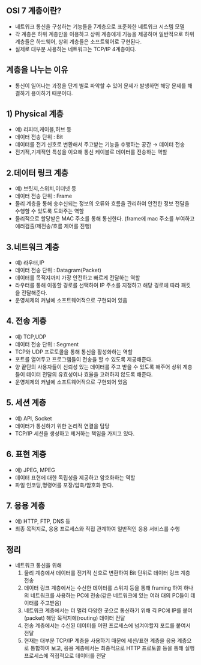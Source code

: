 ## OSI 7 계층이란?
 - 네트워크 통신을 구성하는 기능들을 7계층으로 표준화한 네트워크 시스템 모델
 - 각 계층은 하위 계층만을 이용하고 상위 계층에게 기능을 제공하며 일반적으로 하위 계층들은 하드웨어, 상위 계층들은 소프트웨어로 구현된다.
 - 실제로 대부분 사용하는 네트워크는 TCP/IP 4계층이다. 

## 계층을 나누는 이유
- 통신이 일어나는 과정을 단계 별로 파악할 수 있어 문제가 발생하면 해당 문제를 해결하기 용이하기 때문이다.

## 1) Physical 계층
- 예) 리피터,케이블,허브 등
- 데이터 전송 단위 : Bit
- 데이터를 전기 신호로 변환해서 주고받는 기능을 수행하는 공간 → 데이터 전송
- 전기적,기계적인 특성을 이요해 통신 케이블로 데이터를 전송하는 역할

## 2.데이터 링크 계층
- 예) 브릿지,스위치,이더넷 등
- 데이터 전송 단위 : Frame
- 물리 계층을 통해 송수신되는 정보의 오류와 흐름을 관리하여 안전한 정보 전달을 수행할 수 있도록 도와주는 역할
- 물리적으로 할당받은 MAC 주소를 통해 통신한다. (frame에 mac 주소를 부여하고 에러검출/제전송/흐름 제어를 진행)

##  3.네트워크 계층
- 예) 라우터,IP
- 데이터 전송 단위 : Datagram(Packet)
- 데이터를 목적지까지 가장 안전하고 빠르게 전달하는 역할
- 라우터를 통해 이동할 경로를 선택하여 IP 주소를 지정하고 해당 경로에 따라 패킷을 전달해준다.
- 운영체제의 커널에 소프트웨어적으로 구현되어 있음

##  4. 전송 계층
- 예) TCP,UDP
- 데이터 전송 단위 : Segment
- TCP와 UDP 프로토콜을 통해 통신을 활성화하는 역할
- 포트를 열어두고 프로그램들이 전송을 할 수 있도록 제공해준다.
- 양 끝단의 사용자들이 신뢰성 있는 데이터를 주고 받을 수 있도록 해주어 상위 계층들이 데이터 전달의 유효성이나 효율을 고려하지 않도록 해준다.
- 운영체제의 커널에 소프트웨어적으로 구현되어 있음

##  5. 세션 계층
- 예) API, Socket
- 데이터가 통신하기 위한 논리적 연결을 담당
- TCP/IP 세션을 생성하고 제거하는 책임을 가지고 있다.

##  6. 표현 계층
- 예) JPEG, MPEG
- 데이터 표현에 대한 독립성을 제공하고 암호화하는 역할
- 파일 인코딩,명령어를 포장/압축/암호화 한다.

##  7. 응용 계층
- 예) HTTP, FTP, DNS 등
- 최종 목적지로, 응용 프로세스와 직접 관계하여 일반적인 응용 서비스를 수행

 ## 정리
 - 네트워크 통신을 위해
   1. 물리 계층에서 데이터를 전기적 신호로 변환하여 Bit 단위로 데이터 링크 계층 전송
   2. 데이터 링크 계층에서는 수신한 데이터를 스위치 등을 통해 framing 하여 하나의 네트워크를 사용하는 PC에 전송(같은 네트워크에 있는 여러 대의 PC들이 데이터를 주고받음)
   3. 네트워크 계층에서는 더 멀리 다양한 곳으로 통신하기 위해 긱 PC에 IP를 붙여(packet) 해당 목적지에(routing) 데이터 전달
   4. 전송 계층에서는 수신된 데이터를 어떤 프로세스에 넘겨야할지 포트를 붙여서 전달
   5. 현재는 대부분 TCP/IP 계층을 사용하기 때문에 세션/표현 계층을 응용 계층으로 통합하여 보고, 응용 계층에서는 최종적으로 HTTP 프로토콜 등을 통해 실행 프로세스에 직접적으로 데이터를 전달
